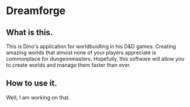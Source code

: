 # Dreamforge
## What is this.
This is Dino's application for worldbuidling in his D&D games. Creating amazing worlds that almost none of your players appreciate is commonplace for dungeonmasters. 
Hopefully, this software will allow you to create worlds and manage them faster than ever.
## How to use it.
Well, I am working on that.
